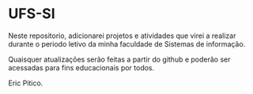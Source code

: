 # UFS-SI
Neste repositorio, adicionarei projetos e atividades que virei a realizar durante o periodo letivo da minha faculdade de Sistemas de informação.

Quaisquer atualizações serão feitas a partir do github e poderão ser acessadas para fins educacionais por todos.

Eric Pitico.